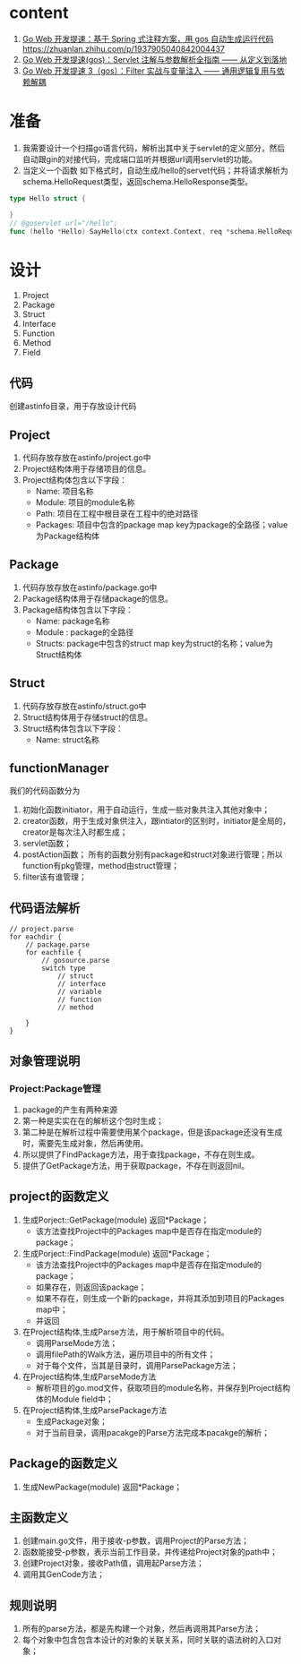 
# content
1. [Go Web 开发提速：基于 Spring 式注释方案，用 gos 自动生成运行代码https://zhuanlan.zhihu.com/p/1937905040842004437](https://zhuanlan.zhihu.com/p/1937905040842004437)
2. [Go Web 开发提速(gos)：Servlet 注解与参数解析全指南 —— 从定义到落地](https://zhuanlan.zhihu.com/p/1937994788919019061)
3. [Go Web 开发提速 3（gos）：Filter 实战与变量注入 —— 通用逻辑复用与依赖解耦](https://zhuanlan.zhihu.com/p/1942992392115446822)
# 准备
1. 我需要设计一个扫描go语言代码，解析出其中关于servlet的定义部分，然后自动跟gin的对接代码，完成端口监听并根据url调用servlet的功能。
2. 当定义一个函数 如下格式时，自动生成/hello的servet代码；并将请求解析为schema.HelloRequest类型，返回schema.HelloResponse类型。
```go
type Hello struct {

}
// @goservlet url="/hello";
func (hello *Hello) SayHello(ctx context.Context, req *schema.HelloRequest) (res schema.HelloResponse, err basic.Error) {
```
# 设计
1. Project
2. Package
3. Struct
4. Interface
5. Function
6. Method
7. Field

## 代码
创建astinfo目录，用于存放设计代码

## Project
1. 代码存放存放在astinfo/project.go中
2. Project结构体用于存储项目的信息。
3. Project结构体包含以下字段：
    - Name: 项目名称
    - Module: 项目的module名称
    - Path: 项目在工程中根目录在工程中的绝对路径
    - Packages: 项目中包含的package map key为package的全路径；value为Package结构体

## Package
1. 代码存放存放在astinfo/package.go中
2. Package结构体用于存储package的信息。
3. Package结构体包含以下字段：
    - Name: package名称
    - Module : package的全路径
    - Structs: package中包含的struct map key为struct的名称；value为Struct结构体


## Struct
1. 代码存放存放在astinfo/struct.go中
2. Struct结构体用于存储struct的信息。
3. Struct结构体包含以下字段：
    - Name: struct名称
## functionManager
我们的代码函数分为
1. 初始化函数initiator，用于自动运行，生成一些对象共注入其他对象中；
2. creator函数，用于生成对象供注入，跟intiator的区别时，initiator是全局的，creator是每次注入时都生成；
3. servlet函数；
4. postAction函数；
所有的函数分别有package和struct对象进行管理；所以function有pkg管理，method由struct管理；
5. filter该有谁管理；


## 代码语法解析
```
// project.parse
for eachdir {
    // package.parse
    for eachfile {
        // gosource.parse
        switch type
            // struct
            // interface
            // variable
            // function
            // method
        
    }
}
```

## 对象管理说明
### Project:Package管理
1. package的产生有两种来源
2. 第一种是实实在在的解析这个包时生成； 
3. 第二种是在解析过程中需要使用某个package，但是该package还没有生成时，需要先生成对象，然后再使用。
4. 所以提供了FindPackage方法，用于查找package，不存在则生成。
5. 提供了GetPackage方法，用于获取package，不存在则返回nil。


## project的函数定义
1. 生成Porject::GetPackage(module) 返回*Package；
    - 该方法查找Project中的Packages map中是否存在指定module的package；
2. 生成Porject::FindPackage(module) 返回*Package；
    - 该方法查找Project中的Packages map中是否存在指定module的package；
    - 如果存在，则返回该package；
    - 如果不存在，则生成一个新的package，并将其添加到项目的Packages map中；
   - 并返回
3. 在Project结构体,生成Parse方法，用于解析项目中的代码。
    - 调用ParseMode方法；
    - 调用filePath的Walk方法，遍历项目中的所有文件；
    - 对于每个文件，当其是目录时，调用ParsePackage方法；
4. 在Project结构体,生成ParseMode方法
   - 解析项目的go.mod文件，获取项目的module名称，并保存到Project结构体的Module field中；
5. 在Project结构体,生成ParsePackage方法
   - 生成Package对象；
   - 对于当前目录，调用pacakge的Parse方法完成本pacakge的解析；

## Package的函数定义
1.  生成NewPackage(module) 返回*Package；


## 主函数定义
1. 创建main.go文件，用于接收-p参数，调用Project的Parse方法；
2. 函数能接受-p参数，表示当前工作目录，并传递给Project对象的path中；
3. 创建Project对象，接收Path值，调用起Parse方法；
4. 调用其GenCode方法；
    
## 规则说明
1. 所有的parse方法，都是先构建一个对象，然后再调用其Parse方法；
2. 每个对象中包含包含本设计的对象的关联关系，同时关联的语法树的入口对象；




